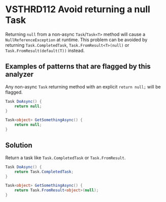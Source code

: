 # VSTHRD112 Avoid returning a null Task

Returning `null` from a non-async `Task`/`Task<T>` method will cause a `NullReferenceException` at runtime. This problem can be avoided by returning `Task.CompletedTask`, `Task.FromResult<T>(null)` or `Task.FromResult(default(T))` instead.

## Examples of patterns that are flagged by this analyzer

Any non-async `Task` returning method with an explicit `return null;` will be flagged.

```csharp
Task DoAsync() {
    return null;
}

Task<object> GetSomethingAsync() {
    return null;
}
```

## Solution

Return a task like `Task.CompletedTask` or `Task.FromResult`.

```csharp
Task DoAsync() {
    return Task.CompletedTask;
}

Task<object> GetSomethingAsync() {
    return Task.FromResult<object>(null);
}
```
